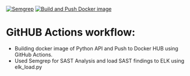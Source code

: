 [![Semgrep](https://github.com/yogi0001122/githubactions/actions/workflows/semgrep.yml/badge.svg?branch=master)](https://github.com/yogi0001122/githubactions/actions/workflows/semgrep.yml)
[![Build and Push Docker image](https://github.com/yogi0001122/githubactions/actions/workflows/ci.yml/badge.svg)](https://github.com/yogi0001122/githubactions/actions/workflows/ci.yml)
# GitHUB Actions workflow: 
- Building docker image of Python API and Push to Docker HUB using GitHub Actions.  
- Used Semgrep for SAST Analysis and load SAST findings to ELK  using elk_load.py
